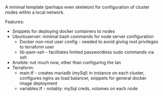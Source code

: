 A minimal template (perhaps even skeleton) for configuration of cluster nodes within a local network.

Features:
- Snippets for deploying docker containers to nodes
- Ubuntuserver: minimal bash commands for node server configuration
  - Docker non-root user config - needed to avoid giving root privileges to terraform user
  - lib-pam-ssh - facilitates limited passwordless sudo commands via ssh
- Ansible: not much now, other than configuring the lan
- Terraform:
  - main.tf - creates mariadb (mySql) in instance on each cluster, configures nginx as load balancer, snippets for general docker image deployment
  - variables.tf - notably: mySql creds, volumes on each node
